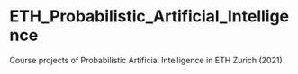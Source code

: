 # ETH_Probabilistic_Artificial_Intelligence
Course projects of Probabilistic Artificial Intelligence in ETH Zurich (2021)
